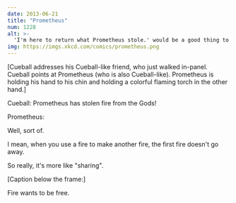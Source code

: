 ```yaml
---
date: 2013-06-21
title: "Prometheus"
num: 1228
alt: >-
  'I'm here to return what Prometheus stole.' would be a good thing to say if you were a fighter pilot in a Michael Bay movie where for some reason the world's militaries had to team up to defeat every god from human mythology, and you'd just broken through the perimeter and gotten a missile lock on Mount Olympus.
img: https://imgs.xkcd.com/comics/prometheus.png
---
```

[Cueball addresses his Cueball-like friend, who just walked in-panel. Cueball points at Prometheus (who is also Cueball-like). Prometheus is holding his hand to his chin and holding a colorful flaming torch in the other hand.]

Cueball: Prometheus has stolen fire from the Gods!

Prometheus:

Well, sort of.

I mean, when you use a fire to make another fire, the first fire doesn't go away.

So really, it's more like "sharing".

[Caption below the frame:]

Fire wants to be free.